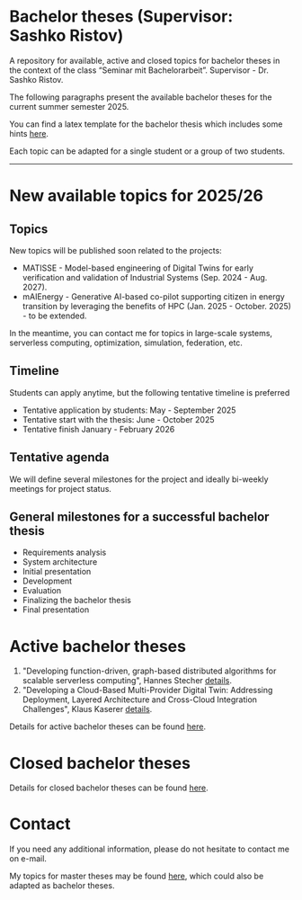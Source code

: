 # Bachelor theses (Supervisor: Sashko Ristov)

A repository for available, active and closed topics for bachelor theses in the context of the class “Seminar mit Bachelorarbeit”. Supervisor - Dr. Sashko Ristov.

<!--
As a result of several bachelor and master theses that I supervised, we have developed a prototype of the *xAFCL* enactment engine [*xAFCL EE*](https://doi.org/10.1109/TSC.2021.3128137), which is able to run serverless workflows or function choreographies (*FCs*) across many widely-known cloud providers. *xAFCL EE* integrates the component [FTjFaaS](https://github.com/sashkoristov/FTjFaaS) for optional fault tolerant execution of FC functions (currently supported AWS Lambda and IBM Cloud Functions) and [jFaaS](https://github.com/sashkoristov/jFaaS/) for portable execution across many FaaS systems (AWS Lambda, IBM Cloud Functions, Google Cloud Functions, Alibaba Function Compute, Microsoft Azure Cloud Functions, etc).

*xAFCL EE* is the core part of the [AFCL Environment](https://github.com/sashkoristov/AFCLEnvironment), a platform to develop, deploy, and fault tolerant execution of FCs developed in our Abstract Function Choreography Language ([AFCL](https://doi.org/10.1016/j.future.2020.08.012)).
-->

The following paragraphs present the available bachelor theses for the current summer semester 2025. 

You can find a latex template for the bachelor thesis which includes some hints [here](https://github.com/sashkoristov/bachelor-theses/tree/main/template).

Each topic can be adapted for a single student or a group of two students.

---

# New available topics for 2025/26



## Topics

New topics will be published soon related to the projects:
- MATISSE - Model-based engineering of Digital Twins for early verification and validation of Industrial Systems (Sep. 2024 - Aug. 2027). 
- mAIEnergy - Generative AI-based co-pilot supporting citizen in energy transition by leveraging the benefits of HPC (Jan. 2025 - October. 2025) - to be extended.

In the meantime, you can contact me for topics in large-scale systems, serverless computing, optimization, simulation, federation, etc.


## Timeline

Students can apply anytime, but the following tentative timeline is preferred

* Tentative application by students: May - September 2025
* Tentative start with the thesis: June - October 2025
* Tentative finish January - February 2026

## Tentative agenda

We will define several milestones for the project and ideally bi-weekly meetings for project status.

## General milestones for a successful bachelor thesis

- Requirements analysis
- System architecture
- Initial presentation
- Development
- Evaluation
- Finalizing the bachelor thesis
- Final presentation

# Active bachelor theses

1. "Developing function-driven, graph-based distributed algorithms for scalable serverless computing", Hannes Stecher [details](./active/GraphLess.md).
1. "Developing a Cloud-Based Multi-Provider Digital Twin: Addressing Deployment, Layered Architecture and Cross-Cloud Integration Challenges", Klaus Kaserer [details](./active/CLDT.md).

Details for active bachelor theses can be found [here](./active/README.md).



# Closed bachelor theses

Details for closed bachelor theses can be found [here](./closed/README.md).



# Contact

If you need any additional information, please do not hesitate to contact me on e-mail.

My topics for master theses may be found [here](https://github.com/sashkoristov/master-theses), which could also be adapted as bachelor theses.

